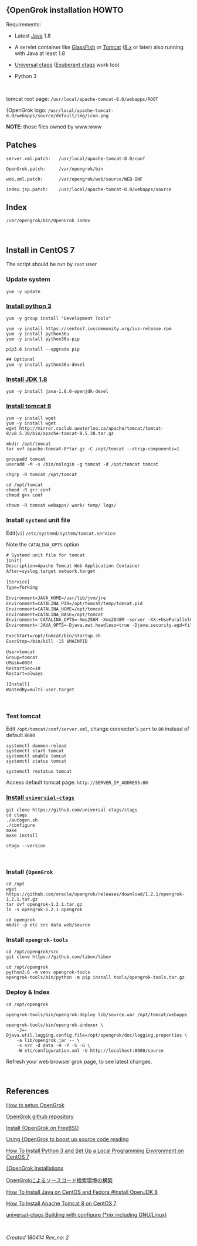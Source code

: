 ## {OpenGrok installation HOWTO

Requirements:

- Latest [Java](http://www.oracle.com/technetwork/java/) 1.8

- A servlet container like [GlassFish](https://javaee.github.io/glassfish/) or [Tomcat](http://tomcat.apache.org/) ([8.x](https://tomcat.apache.org/download-80.cgi) or later) also running with Java at least 1.8

- [Universal ctags](https://github.com/universal-ctags/ctags) ([Exuberant ctags](http://ctags.sourceforge.net/) work too)

- Python 3

<br>

tomcat root page: `/usr/local/apache-tomcat-8.0/webapps/ROOT`

{OpenGrok logo: `/usr/local/apache-tomcat-8.0/webapps/source/default/img/icon.png`

**NOTE**: those files owned by www:www

## Patches

```
server.xml.patch:   /usr/local/apache-tomcat-8.0/conf

OpenGrok.patch:     /var/opengrok/bin

web.xml.patch:      /var/opengrok/web/source/WEB-INF

index.jsp.patch:    /usr/local/apache-tomcat-8.0/webapps/source
```

## Index

```shell
/var/opengrok/bin/OpenGrok index
```

<br>

## Install in CentOS 7

The script should be run by `root` user

### Update system

```shell
yum -y update
```

### [Install python 3](https://www.digitalocean.com/community/tutorials/how-to-install-python-3-and-set-up-a-local-programming-environment-on-centos-7)

```shell
yum -y group install "Development Tools"

yum -y install https://centos7.iuscommunity.org/ius-release.rpm
yum -y install python36u
yum -y install python36u-pip

pip3.6 install --upgrade pip

## Optional
yum -y install python36u-devel
```

### [Install JDK 1.8](https://www.digitalocean.com/community/tutorials/how-to-install-java-on-centos-and-fedora#install-openjdk-8)

```shell
yum -y install java-1.8.0-openjdk-devel
```

### [Install tomcat 8](https://www.digitalocean.com/community/tutorials/how-to-install-apache-tomcat-8-on-centos-7)

```shell
yum -y install wget
yum -y install wget
wget http://mirror.csclub.uwaterloo.ca/apache/tomcat/tomcat-8/v8.5.38/bin/apache-tomcat-8.5.38.tar.gz

mkdir /opt/tomcat
tar xvf apache-tomcat-8*tar.gz -C /opt/tomcat --strip-components=1

groupadd tomcat
useradd -M -s /bin/nologin -g tomcat -d /opt/tomcat tomcat

chgrp -R tomcat /opt/tomcat

cd /opt/tomcat
chmod -R g+r conf
chmod g+x conf

chown -R tomcat webapps/ work/ temp/ logs/
```

### Install `systemd` unit file

Edit(`vi`) `/etc/systemd/system/tomcat.service`:

Note the `CATALINA_OPTS` option

```xml
# Systemd unit file for tomcat
[Unit]
Description=Apache Tomcat Web Application Container
After=syslog.target network.target

[Service]
Type=forking

Environment=JAVA_HOME=/usr/lib/jvm/jre
Environment=CATALINA_PID=/opt/tomcat/temp/tomcat.pid
Environment=CATALINA_HOME=/opt/tomcat
Environment=CATALINA_BASE=/opt/tomcat
Environment='CATALINA_OPTS=-Xms256M -Xmx2048M -server -XX:+UseParallelGC'
Environment='JAVA_OPTS=-Djava.awt.headless=true -Djava.security.egd=file:/dev/./urandom'

ExecStart=/opt/tomcat/bin/startup.sh
ExecStop=/bin/kill -15 $MAINPID

User=tomcat
Group=tomcat
UMask=0007
RestartSec=10
Restart=always

[Install]
WantedBy=multi-user.target

```

<br>

### Test tomcat

Edit `/opt/tomcat/conf/server.xml`, change connector's `port` to `80` instead of default `8080`

```shell
systemctl daemon-reload
systemctl start tomcat
systemctl enable tomcat
systemctl status tomcat

systemctl restatus tomcat
```

Access default tomcat page: `http://SERVER_IP_ADDRESS:80`

### [Install `universial-ctags`](https://askubuntu.com/questions/796408/installing-and-using-universal-ctags-instead-of-exuberant-ctags)

```shell
git clone https://github.com/universal-ctags/ctags
cd ctags
./autogen.sh
./configure
make
make install

ctags --version
```

<br>

### Install `{OpenGrok`

```shell
cd /opt
wget https://github.com/oracle/opengrok/releases/download/1.2.1/opengrok-1.2.1.tar.gz
tar xvf opengrok-1.2.1.tar.gz
ln -s opengrok-1.2.1 opengrok

cd opengrok
mkdir -p etc src data web/source
```

### Install `opengrok-tools`

```shell
cd /opt/opengrok/src
git clone https://github.com/libuv/libuv

cd /opt/opengrok
python3.6 -m venv opengrok-tools
opengrok-tools/bin/python -m pip install tools/opengrok-tools.tar.gz
```

### Deploy & Index

```
cd /opt/opengrok

opengrok-tools/bin/opengrok-deploy lib/source.war /opt/tomcat/webapps

opengrok-tools/bin/opengrok-indexer \
	-J=-Djava.util.logging.config.file=/opt/opengrok/doc/logging.properties \
	-a lib/opengrok.jar -- \
	-s src -d data -H -P -S -G \
	-W etc/configuration.xml -U http://localhost:8080/source
```

Refresh your web browser grok page, to see latest changes.

<br>

## References

[How to setup OpenGrok](https://github.com/oracle/opengrok/wiki/How-to-setup-OpenGrok)

[OpenGrok github repository](https://github.com/oracle/opengrok)

[Install {OpenGrok on FreeBSD](https://wiki.bsdforen.de/wiki:marduk:opengrok)

[Using {OpenGrok to boost up source code reading](http://junkman.cn/p/18/03_opengrok.html)

[How To Install Python 3 and Set Up a Local Programming Environment on CentOS 7](https://www.digitalocean.com/community/tutorials/how-to-install-python-3-and-set-up-a-local-programming-environment-on-centos-7)

[{OpenGrok Installations](https://github.com/oracle/opengrok/wiki/Installations)

[OpenGrokによるソースコード検索環境の構築](https://qiita.com/vmmhypervisor/items/23e9ea60863c15014836)

[How To Install Java on CentOS and Fedora #Install OpenJDK 8](https://www.digitalocean.com/community/tutorials/how-to-install-java-on-centos-and-fedora#install-openjdk-8)

[ How To Install Apache Tomcat 8 on CentOS 7](https://www.digitalocean.com/community/tutorials/how-to-install-apache-tomcat-8-on-centos-7)

[universal-ctags Building with configure (*nix including GNU/Linux)](https://github.com/universal-ctags/ctags/blob/master/docs/autotools.rst)

<br>

*Created 180414 Rev_no: 2*
